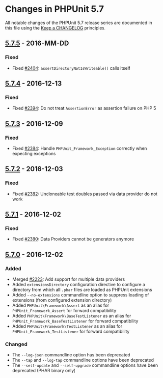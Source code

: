 # Changes in PHPUnit 5.7

All notable changes of the PHPUnit 5.7 release series are documented in this file using the [Keep a CHANGELOG](http://keepachangelog.com/) principles.

## [5.7.5] - 2016-MM-DD

### Fixed

* Fixed [#2404](https://github.com/sebastianbergmann/phpunit/pull/2404): `assertDirectoryNotIsWriteable()` calls itself

## [5.7.4] - 2016-12-13

### Fixed

* Fixed [#2394](https://github.com/sebastianbergmann/phpunit/issues/2394): Do not treat `AssertionError` as assertion failure on PHP 5

## [5.7.3] - 2016-12-09

### Fixed

* Fixed [#2384](https://github.com/sebastianbergmann/phpunit/pull/2384): Handle `PHPUnit_Framework_Exception` correctly when expecting exceptions

## [5.7.2] - 2016-12-03

### Fixed

* Fixed [#2382](https://github.com/sebastianbergmann/phpunit/issues/2382): Uncloneable test doubles passed via data provider do not work

## [5.7.1] - 2016-12-02

### Fixed

* Fixed [#2380](https://github.com/sebastianbergmann/phpunit/issues/2380): Data Providers cannot be generators anymore

## [5.7.0] - 2016-12-02

### Added

* Merged [#2223](https://github.com/sebastianbergmann/phpunit/pull/2223): Add support for multiple data providers
* Added `extensionsDirectory` configuration directive to configure a directory from which all `.phar` files are loaded as PHPUnit extensions
* Added `--no-extensions` commandline option to suppress loading of extensions (from configured extension directory)
* Added `PHPUnit\Framework\Assert` as an alias for `PHPUnit_Framework_Assert` for forward compatibility
* Added `PHPUnit\Framework\BaseTestListener` as an alias for `PHPUnit_Framework_BaseTestListener` for forward compatibility
* Added `PHPUnit\Framework\TestListener` as an alias for `PHPUnit_Framework_TestListener` for forward compatibility

### Changed

* The `--log-json` commandline option has been deprecated
* The `--tap` and `--log-tap` commandline options have been deprecated
* The `--self-update` and `--self-upgrade` commandline options have been deprecated (PHAR binary only)

[5.7.5]: https://github.com/sebastianbergmann/phpunit/compare/5.7.4...5.7.5
[5.7.4]: https://github.com/sebastianbergmann/phpunit/compare/5.7.3...5.7.4
[5.7.3]: https://github.com/sebastianbergmann/phpunit/compare/5.7.2...5.7.3
[5.7.2]: https://github.com/sebastianbergmann/phpunit/compare/5.7.1...5.7.2
[5.7.1]: https://github.com/sebastianbergmann/phpunit/compare/5.7.0...5.7.1
[5.7.0]: https://github.com/sebastianbergmann/phpunit/compare/5.6...5.7.0

